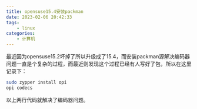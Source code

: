 ```yaml
---
title: opensuse15.4安装packman
date: 2023-02-06 20:42:33
tags:
    - linux
categories:
    - 计算机
---
```

最近因为opensuse15.2坏掉了所以升级成了15.4，而安装packman源解决编码器问题一直是个复杂的过程，而最近则发现这个过程已经有人写好了包，所以在这里记录下：
```bash
sudo zypper install opi
opi codecs
```
以上两行代码就解决了编码器问题。
